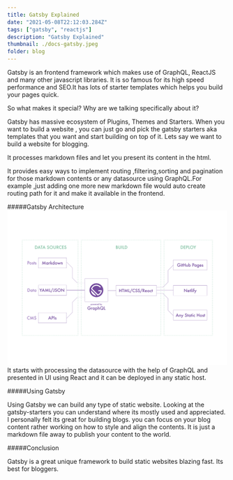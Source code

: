 ```yaml
---
title: Gatsby Explained
date: "2021-05-08T22:12:03.284Z"
tags: ["gatsby", "reactjs"]
description: "Gatsby Explained"
thumbnail: ./docs-gatsby.jpeg
folder: blog
---
```


Gatsby is an frontend framework which makes use of GraphQL, ReactJS and many other javascript libraries. It is so famous for its high speed performance and SEO.It has lots of starter templates which helps you build your pages quick.

So what makes it special? Why are we talking specifically about it?

Gatsby has massive ecosystem of Plugins, Themes and Starters. When you want to build a website , you can just go and pick the gatsby starters aka templates that you want and start building on top of it. Lets say we want to build a website for blogging.

It processes markdown files and let you present its content in the html. 

It provides easy ways to implement routing ,filtering,sorting and pagination for those markdown contents or any datasource using GraphQL.For example ,just adding one more new markdown file would auto create routing path for it and make it available in the frontend.

#####Gatsby Architecture
![gatsby architecture](gatsby-architecture.png)
It starts with processing the datasource with the help of GraphQL and presented in UI using React and it can be deployed in any static host.

#####Using Gatsby

Using Gatsby we can build any type of static website. Looking at the gatsby-starters you can understand where its mostly used and appreciated. I personally felt its great for building blogs. you can focus on your blog content rather working on how to style and align the contents. It is just a markdown file away to publish your content to the world.

#####Conclusion

Gatsby is a great unique framework to build static websites blazing fast. Its best for bloggers.